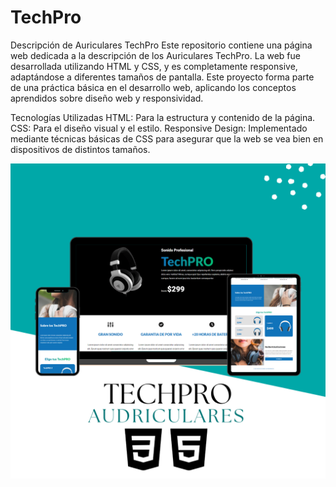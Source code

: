 # TechPro
Descripción de Auriculares TechPro
Este repositorio contiene una página web dedicada a la descripción de los Auriculares TechPro. La web fue desarrollada utilizando HTML y CSS, y es completamente responsive, adaptándose a diferentes tamaños de pantalla. Este proyecto forma parte de una práctica básica en el desarrollo web, aplicando los conceptos aprendidos sobre diseño web y responsividad.

Tecnologías Utilizadas
HTML: Para la estructura y contenido de la página.
CSS: Para el diseño visual y el estilo.
Responsive Design: Implementado mediante técnicas básicas de CSS para asegurar que la web se vea bien en dispositivos de distintos tamaños.
 
![preview img](/preview.png)
